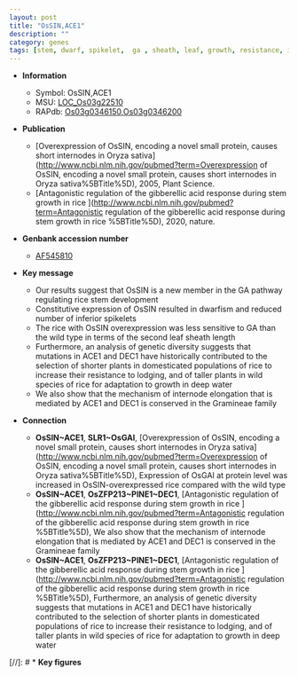 ```yaml
---
layout: post
title: "OsSIN,ACE1"
description: ""
category: genes
tags: [stem, dwarf, spikelet,  ga , sheath, leaf, growth, resistance, internode elongation]
---
```


* **Information**  
    + Symbol: OsSIN,ACE1  
    + MSU: [LOC_Os03g22510](http://rice.uga.edu/cgi-bin/ORF_infopage.cgi?orf=LOC_Os03g22510)  
    + RAPdb: [Os03g0346150](http://rapdb.dna.affrc.go.jp/viewer/gbrowse_details/irgsp1?name=Os03g0346150),[Os03g0346200](http://rapdb.dna.affrc.go.jp/viewer/gbrowse_details/irgsp1?name=Os03g0346200)  

* **Publication**  
    + [Overexpression of OsSIN, encoding a novel small protein, causes short internodes in Oryza sativa](http://www.ncbi.nlm.nih.gov/pubmed?term=Overexpression of OsSIN, encoding a novel small protein, causes short internodes in Oryza sativa%5BTitle%5D), 2005, Plant Science.
    + [Antagonistic regulation of the gibberellic acid response during stem growth in rice ](http://www.ncbi.nlm.nih.gov/pubmed?term=Antagonistic regulation of the gibberellic acid response during stem growth in rice %5BTitle%5D), 2020, nature.

* **Genbank accession number**  
    + [AF545810](http://www.ncbi.nlm.nih.gov/nuccore/AF545810)

* **Key message**  
    + Our results suggest that OsSIN is a new member in the GA pathway regulating rice stem development
    + Constitutive expression of OsSIN resulted in dwarfism and reduced number of inferior spikelets
    + The rice with OsSIN overexpression was less sensitive to GA than the wild type in terms of the second leaf sheath length
    + Furthermore, an analysis of genetic diversity suggests that mutations in ACE1 and DEC1 have historically contributed to the selection of shorter plants in domesticated populations of rice to increase their resistance to lodging, and of taller plants in wild species of rice for adaptation to growth in deep water
    + We also show that the mechanism of internode elongation that is mediated by ACE1 and DEC1 is conserved in the Gramineae family

* **Connection**  
    + __OsSIN~ACE1__, __SLR1~OsGAI__, [Overexpression of OsSIN, encoding a novel small protein, causes short internodes in Oryza sativa](http://www.ncbi.nlm.nih.gov/pubmed?term=Overexpression of OsSIN, encoding a novel small protein, causes short internodes in Oryza sativa%5BTitle%5D), Expression of OsGAI at protein level was increased in OsSIN-overexpressed rice compared with the wild type
    + __OsSIN~ACE1__, __OsZFP213~PINE1~DEC1__, [Antagonistic regulation of the gibberellic acid response during stem growth in rice ](http://www.ncbi.nlm.nih.gov/pubmed?term=Antagonistic regulation of the gibberellic acid response during stem growth in rice %5BTitle%5D),  We also show that the mechanism of internode elongation that is mediated by ACE1 and DEC1 is conserved in the Gramineae family
    + __OsSIN~ACE1__, __OsZFP213~PINE1~DEC1__, [Antagonistic regulation of the gibberellic acid response during stem growth in rice ](http://www.ncbi.nlm.nih.gov/pubmed?term=Antagonistic regulation of the gibberellic acid response during stem growth in rice %5BTitle%5D),  Furthermore, an analysis of genetic diversity suggests that mutations in ACE1 and DEC1 have historically contributed to the selection of shorter plants in domesticated populations of rice to increase their resistance to lodging, and of taller plants in wild species of rice for adaptation to growth in deep water

[//]: # * **Key figures**  


